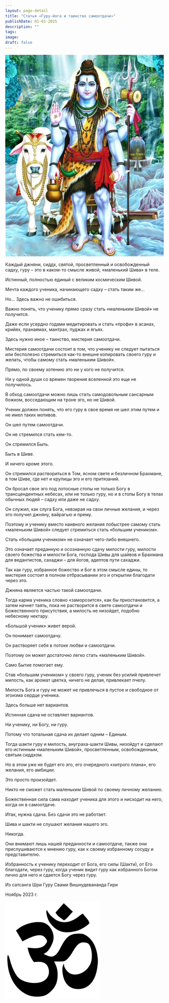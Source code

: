 ```yaml
---
layout: page-detail
title: "Статья «Гуру-йога и таинство самоотдачи»"
publishDate: 01-01-2025
description: ""
tags:
image:
draft: false
---
```


  
![Шива](/upload/medialibrary/317/317550aaab30503c099863222f5416a7.jpg "Шива")  

  
 Каждый джняни, сиддх, святой, просветленный и освобожденный садху, гуру – это в каком-то смысле живой, «маленький Шива» в теле.

 Истинный, полностью единый с великим космическим Шивой.

 Мечта каждого ученика, начинающего садху – стать таким же…

 Но… Здесь важно не ошибиться.

 Важно понять, что ученику прямо сразу стать «маленьким Шивой» не получится.

 Даже если усердно годами медитировать и стать «профи» в асанах, крийях, пранаямах, мантрах, пуджах и ягьях.

 Здесь нужно иное – таинство, мистерия самоотдачи.

 Мистерия самоотдачи состоит в том, что ученику не следует пытаться или бесполезно стремиться как-то внешне копировать своего гуру и желать, чтобы самому стать «маленьким Шивой».

 Прямо, по своему хотению это ни у кого не получится.

 Ни у одной души со времен творения вселенной это еще не получилось.

 В обход самоотдачи можно лишь стать самодовольным сансарным божком, восседающим на троне эго, но не Шивой.

 Ученик должен понять, что его гуру в свое время не шел этим путем и не имел таких мотивов.

 Он шел путем самоотдачи.

 Он не стремился стать кем-то.

 Он стремился Быть.

 Быть в Шиве.

 И ничего кроме этого.

 Он стремился раствориться в Том, ясном свете и безличном Брахмане, в том Шиве, где нет и крупицы эго и его притязаний.

 Он бросал свое эго под лотосные стопы не только Богу в трансцендентных небесах, или не только гуру, но и в стопы Богу в телах обычных людей – садху или даже не садху.

 Он служил, как слуга Бога, невзирая на свои личные желания, и через это получил джняну, вайрагью и прему.

 Поэтому и ученику вместо наивного желания побыстрее самому стать «маленьким Шивой» следует стремиться стать «большим учеником».

 Стать «большим учеником» не означает чего-либо внешнего.

 Это означает преданную и осознанную сдачу милости гуру, милости своего божества и милости Бога, господа Шивы для шайвов и Брахмана для ведантистов, сахаджи – для йогов, адептов пути сахаджи.

 Так как гуру, избранное божество и Бог в этом смысле едины, то мистерия состоит в полном отбрасывании эго и открытии благодати через это.

 Джняна является частью такой самоотдачи.

 Тогда карма ученика словно «заморозится», как бы приостановится, а затем начнет таять, пока не растворится в свете самоотдачи и Божественного присутствия, а милость не низойдет, подобно небесному нектару.

 «Большой ученик» живет верой.

 Он понимает самоотдачу.

 Он растворяет себя в потоке любви и самоотдачи.

 Поэтому он может достаточно легко стать «маленьким Шивой».

 Само Бытие помогает ему.

 Став «большим учеником» у своего гуру, ученик без усилий привлечет милость, как аромат цветка, ничего не делая, привлекает пчелу.

 Милость Бога и гуру не может не привлечься в пустое и свободное от эгоизма сердце ученика.

 Здесь больше нет вариантов.

 Истинная сдача не оставляет вариантов.

 Ни ученику, ни Богу, ни гуру.

 Потому что тотальная сдача их делает одним – Единым.

 Тогда шакти гуру и милость, ануграха-шакти Шивы, низойдут и сделают его истинным «маленьким Шивой», просветленным, освобожденным, святым сиддхом.

 Но в этом уже не будет его эго, его очередного «хитрого плана», его желания, его амбиции.

 Это просто произойдет.

 Никто не сможет стать маленьким Шивой по своему личному желанию.

 Божественная сила сама находит ученика для этого и нисходит на него, когда он в самоотдаче.

 Итак, нужна сдача. Без сдачи это не работает.

 Шива и шакти не слушают желания нашего эго.

 Никогда.

 Они внимают лишь нашей преданности и самоотдаче, также они прислушиваются к мнению гуру, как к своему избранному сосуду и представителю.

 Избранность к ученику переходит от Бога, его силы (Шакти), от Его благодати, через гуру, когда ученик видит гуру как избранного Богом лично для него и сдается Богу через гуру.

  
 Из сатсанга Шри Гуру Свами Вишнудевананда Гири

 Ноябрь 2023 г.

![Ом](/upload/medialibrary/4e5/4e59138d7f13f8137afb77ab8ee41988.png) 
